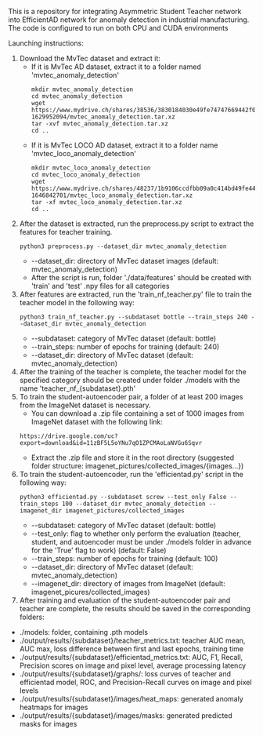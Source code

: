 This is a repository for integrating Asymmetric Student Teacher network into EfficientAD network for anomaly detection in industrial manufacturing.
The code is configured to run on both CPU and CUDA environments

Launching instructions:
1. Download the MvTec dataset and extract it:
   - If it is MvTec AD dataset, extract it to a folder named 'mvtec_anomaly_detection'
     ```
     mkdir mvtec_anomaly_detection
     cd mvtec_anomaly_detection
     wget https://www.mydrive.ch/shares/38536/3830184030e49fe74747669442f0f282/download/420938113-1629952094/mvtec_anomaly_detection.tar.xz
     tar -xvf mvtec_anomaly_detection.tar.xz
     cd ..
     ```
   - If it is MvTec LOCO AD dataset, extract it to a folder name 'mvtec_loco_anomaly_detection'
     ```
     mkdir mvtec_loco_anomaly_detection
     cd mvtec_loco_anomaly_detection
     wget https://www.mydrive.ch/shares/48237/1b9106ccdfbb09a0c414bd49fe44a14a/download/430647091-1646842701/mvtec_loco_anomaly_detection.tar.xz
     tar -xf mvtec_loco_anomaly_detection.tar.xz
     cd ..
     ```
2. After the dataset is extracted, run the preprocess.py script to extract the features for teacher training.
   ```
   python3 preprocess.py --dataset_dir mvtec_anomaly_detection
   ```
      - --dataset_dir: directory of MvTec dataset images (default: mvtec_anomaly_detection)
   - After the script is run, folder './data/features' should be created with 'train' and 'test' .npy files for all categories
3. After features are extracted, run the 'train_nf_teacher.py' file to train the teacher model in the following way:
   ```
   python3 train_nf_teacher.py --subdataset bottle --train_steps 240 --dataset_dir mvtec_anomaly_detection
   ```
     - --subdataset: category of MvTec dataset (default: bottle)
     - --train_steps: number of epochs for training (default: 240)
     - --dataset_dir: directory of MvTec dataset (default: mvtec_anomaly_detection)
4. After the training of the teacher is complete, the teacher model for the specified category should be created under folder ./models with the name 'teacher_nf_{subdataset}.pth'
5. To train the student-autoencoder pair, a folder of at least 200 images from the ImageNet dataset is necessary.
   - You can download a .zip file containing a set of 1000 images from ImageNet dataset with the following link:
   ```
   https://drive.google.com/uc?export=download&id=11zBF5L5oYNu7qO1ZPCMAoLaNVGu6Sqvr
   ```
   - Extract the .zip file and store it in the root directory (suggested folder structure: imagenet_pictures/collected_images/{images...})
6. To train the student-autoencoder, run the 'efficientad.py' script in the following way:
   ```
   python3 efficientad.py --subdataset screw --test_only False --train_steps 100 --dataset_dir mvtec_anomaly_detection --imagenet_dir imagenet_pictures/collected_images
   ```
     - --subdataset: category of MvTec dataset (default: bottle)
     - --test_only: flag to whether only perform the evaluation (teacher, student, and autoencoder must be under ./models folder in advance for the 'True' flag to work) (default: False)
     - --train_steps: number of epochs for training (default: 100)
     - --dataset_dir: directory of MvTec dataset (default: mvtec_anomaly_detection)
     - --imagenet_dir: directory of images from ImageNet (default: imagenet_picures/collected_images)
7. After training and evaluation of the student-autoencoder pair and teacher are complete, the results should be saved in the corresponding folders:
  - ./models: folder, containing .pth models
  - ./output/results/{subdataset}/teacher_metrics.txt: teacher AUC mean, AUC max, loss difference between first and last epochs, training time
  - ./output/results/{subdataset}/efficientad_metrics.txt: AUC, F1, Recall, Precision scores on image and pixel level, average processing latency
  - ./output/results/{subdataset}/graphs/: loss curves of teacher and efficientad model, ROC, and Precision-Recall curves on image and pixel levels
  - ./output/results/{subdataset}/images/heat_maps: generated anomaly heatmaps for images
  - ./output/results/{subdataset}/images/masks: generated predicted masks for images
